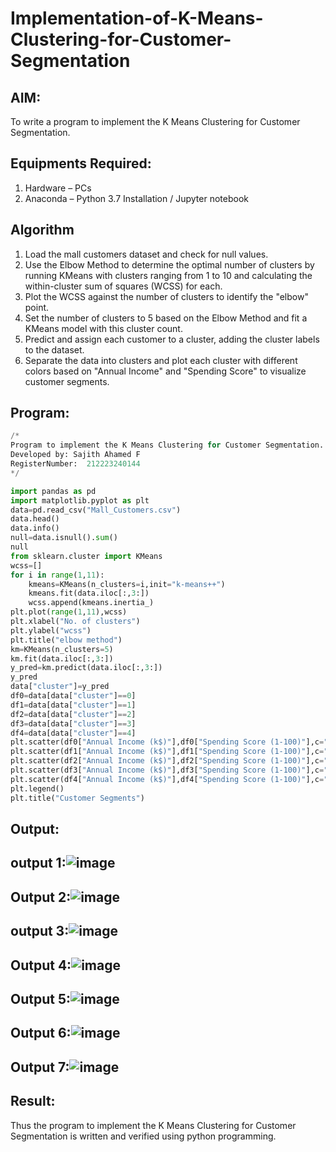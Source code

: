 # Implementation-of-K-Means-Clustering-for-Customer-Segmentation

## AIM:
To write a program to implement the K Means Clustering for Customer Segmentation.

## Equipments Required:
1. Hardware – PCs
2. Anaconda – Python 3.7 Installation / Jupyter notebook

## Algorithm
1. Load the mall customers dataset and check for null values.
2. Use the Elbow Method to determine the optimal number of clusters by running KMeans with clusters ranging from 1 to 10 and calculating the within-cluster sum of squares (WCSS) for each.
3. Plot the WCSS against the number of clusters to identify the "elbow" point.
4. Set the number of clusters to 5 based on the Elbow Method and fit a KMeans model with this cluster count.
5. Predict and assign each customer to a cluster, adding the cluster labels to the dataset.
6. Separate the data into clusters and plot each cluster with different colors based on "Annual Income" and "Spending Score" to visualize customer segments.

## Program:
```Python
/*
Program to implement the K Means Clustering for Customer Segmentation.
Developed by: Sajith Ahamed F
RegisterNumber:  212223240144
*/

import pandas as pd
import matplotlib.pyplot as plt
data=pd.read_csv("Mall_Customers.csv")
data.head()
data.info()
null=data.isnull().sum()
null
from sklearn.cluster import KMeans
wcss=[]
for i in range(1,11):
    kmeans=KMeans(n_clusters=i,init="k-means++")
    kmeans.fit(data.iloc[:,3:])
    wcss.append(kmeans.inertia_)
plt.plot(range(1,11),wcss)
plt.xlabel("No. of clusters")
plt.ylabel("wcss")
plt.title("elbow method")
km=KMeans(n_clusters=5)
km.fit(data.iloc[:,3:])
y_pred=km.predict(data.iloc[:,3:])
y_pred
data["cluster"]=y_pred
df0=data[data["cluster"]==0]
df1=data[data["cluster"]==1]
df2=data[data["cluster"]==2]
df3=data[data["cluster"]==3]
df4=data[data["cluster"]==4]
plt.scatter(df0["Annual Income (k$)"],df0["Spending Score (1-100)"],c="red",label="cluster0")
plt.scatter(df1["Annual Income (k$)"],df1["Spending Score (1-100)"],c="black",label="cluster1")
plt.scatter(df2["Annual Income (k$)"],df2["Spending Score (1-100)"],c="blue",label="cluster2")
plt.scatter(df3["Annual Income (k$)"],df3["Spending Score (1-100)"],c="green",label="cluster3")
plt.scatter(df4["Annual Income (k$)"],df4["Spending Score (1-100)"],c="magenta",label="cluster4")
plt.legend()
plt.title("Customer Segments")
```

## Output:
## output 1:![image](https://github.com/user-attachments/assets/2d025572-26ba-4ea9-bdae-1236edea3148)

## Output 2:![image](https://github.com/user-attachments/assets/a67532c2-a563-443c-942c-fa92fdc6b72e)

## output 3:![image](https://github.com/user-attachments/assets/65de4100-2d69-48fe-9393-4779fc4303fd)
 
## Output 4:![image](https://github.com/user-attachments/assets/2a4d2f41-5891-4107-a3ce-a8f408b9cecb)

## Output 5:![image](https://github.com/user-attachments/assets/c95adcf7-7557-4b45-8fc7-d98e0d817ff9)

## Output 6:![image](https://github.com/user-attachments/assets/2e362e81-7808-422b-9f9f-41af36f134f7)

## Output 7:![image](https://github.com/user-attachments/assets/16c6361c-8be3-467f-8b92-6c69de82140f)






## Result:
Thus the program to implement the K Means Clustering for Customer Segmentation is written and verified using python programming.
